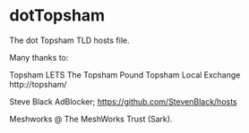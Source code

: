 # dotTopsham
The dot Topsham TLD hosts file.

Many thanks to:

Topsham LETS
The Topsham Pound
Topsham Local Exchange
 http://topsham/

Steve Black AdBlocker;
 https://github.com/StevenBlack/hosts

Meshworks @ The MeshWorks Trust (Sark).

